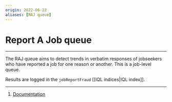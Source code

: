 ```yaml
---
origin: 2022-06-22
aliases: [RAJ queue]
---
```

# Report A Job queue
---
The RAJ queue aims to detect trends in verbatim responses of jobseekers who have reported a job for one reason or another. This is a job-level queue.

Results are logged in the `jobReportFraud` [[IQL indices|IQL index]].

---
1. [Documentation](https://wiki.indeed.com/display/squalops/Report+A+Job+Comment+Categorization)
